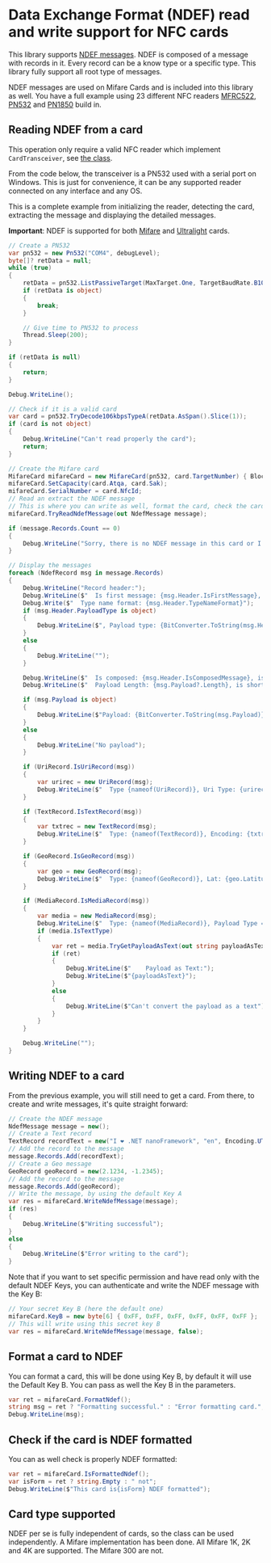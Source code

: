 # Data Exchange Format (NDEF) read and write support for NFC cards

This library supports [NDEF messages](https://nfc-forum.org/product/nfc-data-exchange-format-ndef-technical-specification/). NDEF is composed of a message with records in it. Every record can be a know type or a specific type. This library fully support all root type of messages.

NDEF messages are used on Mifare Cards and is included into this library as well. You have a full example using 23 different NFC readers [MFRC522](../../Mfrc522), [PN532](../../Pn532/README.md) and [PN1850](../../Pn1850/README.md) build in.

## Reading NDEF from a card

This operation only require a valid NFC reader which implement `CardTransceiver`, see [the class](../CardTransceiver.cs).

From the code below, the transceiver is a PN532 used with a serial port on Windows. This is just for convenience, it can be any supported reader connected on any interface and any OS.

This is a complete example from initializing the reader, detecting the card, extracting the message and displaying the detailed messages.

**Important**: NDEF is supported for both [Mifare](../Mifare) and [Ultralight](../Ultralight) cards.

```csharp
// Create a PN532
var pn532 = new Pn532("COM4", debugLevel);
byte[]? retData = null;
while (true)
{
    retData = pn532.ListPassiveTarget(MaxTarget.One, TargetBaudRate.B106kbpsTypeA);
    if (retData is object)
    {
        break;
    }

    // Give time to PN532 to process
    Thread.Sleep(200);
}

if (retData is null)
{
    return;
}

Debug.WriteLine();

// Check if it is a valid card
var card = pn532.TryDecode106kbpsTypeA(retData.AsSpan().Slice(1));
if (card is not object)
{
    Debug.WriteLine("Can't read properly the card");
    return;
}

// Create the Mifare card
MifareCard mifareCard = new MifareCard(pn532, card.TargetNumber) { BlockNumber = 0, Command = MifareCardCommand.AuthenticationA };
mifareCard.SetCapacity(card.Atqa, card.Sak);
mifareCard.SerialNumber = card.NfcId;
// Read an extract the NDEF message
// This is where you can write as well, format the card, check the card see next sections
mifareCard.TryReadNdefMessage(out NdefMessage message);

if (message.Records.Count == 0)
{
    Debug.WriteLine("Sorry, there is no NDEF message in this card or I can't find them");
}

// Display the messages
foreach (NdefRecord msg in message.Records)
{
    Debug.WriteLine("Record header:");
    Debug.WriteLine($"  Is first message: {msg.Header.IsFirstMessage}, is last message: {msg.Header.IsLastMessage}");
    Debug.Write($"  Type name format: {msg.Header.TypeNameFormat}");
    if (msg.Header.PayloadType is object)
    {
        Debug.WriteLine($", Payload type: {BitConverter.ToString(msg.Header.PayloadType)}");
    }
    else
    {
        Debug.WriteLine("");
    }

    Debug.WriteLine($"  Is composed: {msg.Header.IsComposedMessage}, is Id present: {msg.Header.MessageFlag.HasFlag(MessageFlag.IdLength)}, Id Length value: {msg.Header.IdLength}");
    Debug.WriteLine($"  Payload Length: {msg.Payload?.Length}, is short message= {msg.Header.MessageFlag.HasFlag(MessageFlag.ShortRecord)}");

    if (msg.Payload is object)
    {
        Debug.WriteLine($"Payload: {BitConverter.ToString(msg.Payload)}");
    }
    else
    {
        Debug.WriteLine("No payload");
    }

    if (UriRecord.IsUriRecord(msg))
    {
        var urirec = new UriRecord(msg);
        Debug.WriteLine($"  Type {nameof(UriRecord)}, Uri Type: {urirec.UriType}, Uri: {urirec.Uri}, Full URI: {urirec.FullUri}");
    }

    if (TextRecord.IsTextRecord(msg))
    {
        var txtrec = new TextRecord(msg);
        Debug.WriteLine($"  Type: {nameof(TextRecord)}, Encoding: {txtrec.Encoding}, Language: {txtrec.LanguageCode}, Text: {txtrec.Text}");
    }

    if (GeoRecord.IsGeoRecord(msg))
    {
        var geo = new GeoRecord(msg);
        Debug.WriteLine($"  Type: {nameof(GeoRecord)}, Lat: {geo.Latitude}, Long: {geo.Longitude}");
    }

    if (MediaRecord.IsMediaRecord(msg))
    {
        var media = new MediaRecord(msg);
        Debug.WriteLine($"  Type: {nameof(MediaRecord)}, Payload Type = {media.PayloadType}");
        if (media.IsTextType)
        {
            var ret = media.TryGetPayloadAsText(out string payloadAsText);
            if (ret)
            {
                Debug.WriteLine($"    Payload as Text:");
                Debug.WriteLine($"{payloadAsText}");
            }
            else
            {
                Debug.WriteLine($"Can't convert the payload as a text");
            }
        }
    }

    Debug.WriteLine("");
}
```

## Writing NDEF to a card

From the previous example, you will still need to get a card. From there, to create and write messages, it's quite straight forward:

```csharp
// Create the NDEF message
NdefMessage message = new();
// Create a Text record
TextRecord recordText = new("I ❤ .NET nanoFramework", "en", Encoding.UTF8);
// Add the record to the message
message.Records.Add(recordText);
// Create a Geo message
GeoRecord geoRecord = new(2.1234, -1.2345);
// Add the record to the message
message.Records.Add(geoRecord);
// Write the message, by using the default Key A
var res = mifareCard.WriteNdefMessage(message);
if (res)
{
    Debug.WriteLine($"Writing successful");
}
else
{
    Debug.WriteLine($"Error writing to the card");
}
```

Note that if you want to set specific permission and have read only with the default NDEF Keys, you can authenticate and write the NDEF  message with the Key B:

```csharp
// Your secret Key B (here the default one)
mifareCard.KeyB = new byte[6] { 0xFF, 0xFF, 0xFF, 0xFF, 0xFF, 0xFF };
// This will write using this secret key B
var res = mifareCard.WriteNdefMessage(message, false);
```

## Format a card to NDEF

You can format a card, this will be done using Key B, by default it will use the Default Key B. You can pass as well the Key B in the parameters.

```csharp
var ret = mifareCard.FormatNdef();
string msg = ret ? "Formatting successful." : "Error formatting card.";
Debug.WriteLine(msg);
```

## Check if the card is NDEF formatted

You can as well check is properly NDEF formatted:

```csharp
var ret = mifareCard.IsFormattedNdef();
var isForm = ret ? string.Empty : " not";
Debug.WriteLine($"This card is{isForm} NDEF formatted");
```

## Card type supported

NDEF per se is fully independent of cards, so the class can be used independently. A Mifare implementation has been done. All Mifare 1K, 2K and 4K are supported. The Mifare 300 are not.
